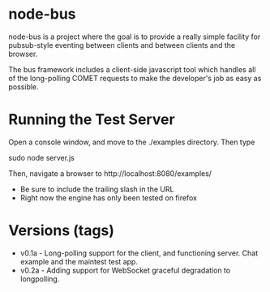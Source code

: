 node-bus
========

node-bus is a project where the goal is to provide a really simple facility for pubsub-style eventing between clients and between clients and the browser.

The bus framework includes a client-side javascript tool which handles all of the long-polling COMET requests to make the developer's job as easy as possible.

Running the Test Server
=======================

Open a console window, and move to the ./examples directory.  Then type

sudo node server.js

Then, navigate a browser to http://localhost:8080/examples/

* Be sure to include the trailing slash in the URL
* Right now the engine has only been tested on firefox

Versions (tags)
===============

* v0.1a - Long-polling support for the client, and functioning server.  Chat example and the maintest test app.
* v0.2a - Adding support for WebSocket graceful degradation to longpolling.